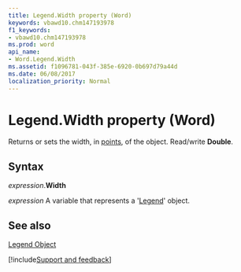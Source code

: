 ```yaml
---
title: Legend.Width property (Word)
keywords: vbawd10.chm147193978
f1_keywords:
- vbawd10.chm147193978
ms.prod: word
api_name:
- Word.Legend.Width
ms.assetid: f1096781-043f-385e-6920-0b697d79a44d
ms.date: 06/08/2017
localization_priority: Normal
---
```



# Legend.Width property (Word)

Returns or sets the width, in [points](../language/glossary/vbe-glossary.md#point), of the object. Read/write  **Double**.


## Syntax

_expression_.**Width**

_expression_ A variable that represents a '[Legend](Word.Legend.md)' object.


## See also


[Legend Object](Word.Legend.md)

[!include[Support and feedback](~/includes/feedback-boilerplate.md)]